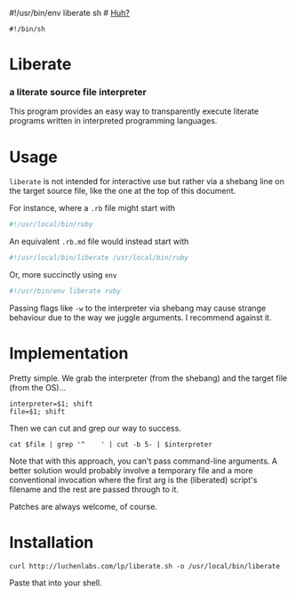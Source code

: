 #!/usr/bin/env liberate sh # [Huh?](https://en.wikipedia.org/wiki/Shebang)

    #!/bin/sh

# Liberate
### a literate source file interpreter

This program provides an easy way to transparently execute literate programs
written in interpreted programming languages.

# Usage

`liberate` is not intended for interactive use but rather via a shebang line
on the target source file, like the one at the top of this document.
  
For instance, where a `.rb` file might start with 
```sh
#!/usr/local/bin/ruby
```
An equivalent `.rb.md` file would instead start with 
```sh
#!/usr/local/bin/liberate /usr/local/bin/ruby
```

Or, more succinctly using `env`
```sh
#!/usr/bin/env liberate ruby
```

Passing flags like `-w` to the interpreter via shebang may cause strange
behaviour due to the way we juggle arguments. I recommend against it.

# Implementation

Pretty simple. We grab the interpreter (from the shebang)
and the target file (from the OS)...

    interpreter=$1; shift
    file=$1; shift

Then we can cut and grep our way to success. 

    cat $file | grep '^    ' | cut -b 5- | $interpreter

Note that with this approach, you can't 
pass command-line arguments. A better solution would probably involve a 
temporary file and a more conventional invocation where the first arg is the 
(liberated) script's filename and the rest are passed through to it. 

Patches are always welcome, of course.

# Installation

`curl http://luchenlabs.com/lp/liberate.sh -o /usr/local/bin/liberate`

Paste that into your shell.
